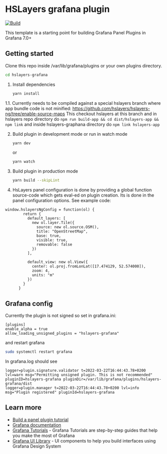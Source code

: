 # HSLayers grafana plugin

[![Build](https://github.com/grafana/grafana-starter-panel/workflows/CI/badge.svg)](https://github.com/grafana/grafana-starter-panel/actions?query=workflow%3A%22CI%22)

This template is a starting point for building Grafana Panel Plugins in Grafana 7.0+

## Getting started

Clone this repo inside /var/lib/grafana/plugins or your own plugins directory.

```bash
cd hslayers-grafana
```

1. Install dependencies

   ```bash
   yarn install
   ```
   
1.1. Currently needs to be compiled against a special hslayers branch where app bundle code is not minified: https://github.com/hslayers/hslayers-ng/tree/enable-source-maps
This checkout hslayers at this branch and in hslayers repo directory do `npm run build-app && cd dist/hslayers-app && npm link` and inside hslayers-graphana directory do `npm link hslayers-app`

2. Build plugin in development mode or run in watch mode

   ```bash
   yarn dev
   ```

   or

   ```bash
   yarn watch
   ```

3. Build plugin in production mode

   ```bash
   yarn build --skipLint
   ```

4. HsLayers panel configuration is done by providing a global function source-code which gets eval-ed on plugin creation. Its is done in the panel configuration options. See example code:

```
window.hslayersNgConfig = function(ol) {
        return {
          default_layers: [
            new ol.layer.Tile({
              source: new ol.source.OSM(),
              title: "OpenStreetMap",
              base: true,
              visible: true,
              removable: false
            })
          ],
    
          default_view: new ol.View({
            center: ol.proj.fromLonLat([17.474129, 52.574000]),
            zoom: 4,
            units: "m"
          })
        }
      }
```
## Grafana config

Currently the plugin is not signed so set in grafana.ini:
```
[plugins]
enable_alpha = true
allow_loading_unsigned_plugins = "hslayers-grafana"
```

and restart grafana 
```bash
sudo systemctl restart grafana
```

In grafana.log should see
```
logger=plugin.signature.validator t=2022-03-22T16:44:43.78+0200 lvl=warn msg="Permitting unsigned plugin. This is not recommended" pluginID=hslayers-grafana pluginDir=/var/lib/grafana/plugins/hslayers-grafana/dist
logger=plugin.manager t=2022-03-22T16:44:43.78+0200 lvl=info msg="Plugin registered" pluginId=hslayers-grafana
```


## Learn more

- [Build a panel plugin tutorial](https://grafana.com/tutorials/build-a-panel-plugin)
- [Grafana documentation](https://grafana.com/docs/)
- [Grafana Tutorials](https://grafana.com/tutorials/) - Grafana Tutorials are step-by-step guides that help you make the most of Grafana
- [Grafana UI Library](https://developers.grafana.com/ui) - UI components to help you build interfaces using Grafana Design System

